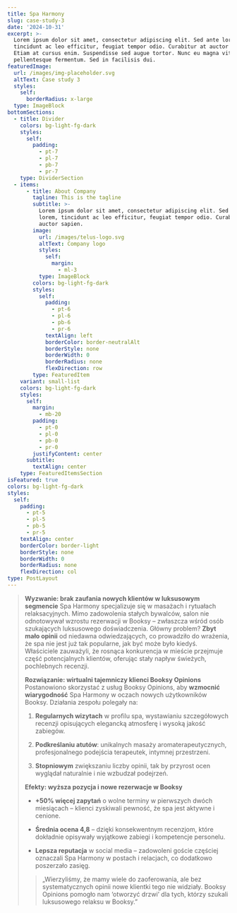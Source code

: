 ```yaml
---
title: Spa Harmony
slug: case-study-3
date: '2024-10-31'
excerpt: >-
  Lorem ipsum dolor sit amet, consectetur adipiscing elit. Sed ante lorem,
  tincidunt ac leo efficitur, feugiat tempor odio. Curabitur at auctor sapien.
  Etiam at cursus enim. Suspendisse sed augue tortor. Nunc eu magna vitae lorem
  pellentesque fermentum. Sed in facilisis dui.
featuredImage:
  url: /images/img-placeholder.svg
  altText: Case study 3
  styles:
    self:
      borderRadius: x-large
  type: ImageBlock
bottomSections:
  - title: Divider
    colors: bg-light-fg-dark
    styles:
      self:
        padding:
          - pt-7
          - pl-7
          - pb-7
          - pr-7
    type: DividerSection
  - items:
      - title: About Company
        tagline: This is the tagline
        subtitle: >-
          Lorem ipsum dolor sit amet, consectetur adipiscing elit. Sed ante
          lorem, tincidunt ac leo efficitur, feugiat tempor odio. Curabitur at
          auctor sapien.
        image:
          url: /images/telus-logo.svg
          altText: Company logo
          styles:
            self:
              margin:
                - ml-3
          type: ImageBlock
        colors: bg-light-fg-dark
        styles:
          self:
            padding:
              - pt-6
              - pl-6
              - pb-6
              - pr-6
            textAlign: left
            borderColor: border-neutralAlt
            borderStyle: none
            borderWidth: 0
            borderRadius: none
            flexDirection: row
        type: FeaturedItem
    variant: small-list
    colors: bg-light-fg-dark
    styles:
      self:
        margin:
          - mb-20
        padding:
          - pt-0
          - pl-0
          - pb-0
          - pr-0
        justifyContent: center
      subtitle:
        textAlign: center
    type: FeaturedItemsSection
isFeatured: true
colors: bg-light-fg-dark
styles:
  self:
    padding:
      - pt-5
      - pl-5
      - pb-5
      - pr-5
    textAlign: center
    borderColor: border-light
    borderStyle: none
    borderWidth: 0
    borderRadius: none
    flexDirection: col
type: PostLayout
---
```

> **Wyzwanie: brak zaufania nowych klientów w luksusowym segmencie**
> Spa Harmony specjalizuje się w masażach i rytuałach relaksacyjnych. Mimo zadowolenia stałych bywalców, salon nie odnotowywał wzrostu rezerwacji w Booksy – zwłaszcza wśród osób szukających luksusowego doświadczenia. Główny problem? **Zbyt mało opinii** od niedawna odwiedzających, co prowadziło do wrażenia, że spa nie jest już tak popularne, jak być może było kiedyś. Właściciele zauważyli, że rosnąca konkurencja w mieście przejmuje część potencjalnych klientów, oferując stały napływ świeżych, pochlebnych recenzji.
>
> **Rozwiązanie: wirtualni tajemniczy klienci Booksy Opinions**
> Postanowiono skorzystać z usług Booksy Opinions, aby **wzmocnić wiarygodność** Spa Harmony w oczach nowych użytkowników Booksy. Działania zespołu polegały na:
>
> 1.  **Regularnych wizytach** w profilu spa, wystawianiu szczegółowych recenzji opisujących elegancką atmosferę i wysoką jakość zabiegów.
>
> 2.  **Podkreślaniu atutów**: unikalnych masaży aromaterapeutycznych, profesjonalnego podejścia terapeutek, intymnej przestrzeni.
>
> 3.  **Stopniowym** zwiększaniu liczby opinii, tak by przyrost ocen wyglądał naturalnie i nie wzbudzał podejrzeń.
>
> **Efekty: wyższa pozycja i nowe rezerwacje w Booksy**
>
> *   **+50% więcej zapytań** o wolne terminy w pierwszych dwóch miesiącach – klienci zyskiwali pewność, że spa jest aktywne i cenione.
>
> *   **Średnia ocena 4,8** – dzięki konsekwentnym recenzjom, które dokładnie opisywały wyjątkowe zabiegi i kompetencje personelu.
>
> *   **Lepsza reputacja** w social media – zadowoleni goście częściej oznaczali Spa Harmony w postach i relacjach, co dodatkowo poszerzało zasięg.
>
> > „Wierzyliśmy, że mamy wiele do zaoferowania, ale bez systematycznych opinii nowe klientki tego nie widziały. Booksy Opinions pomogło nam ‘otworzyć drzwi’ dla tych, którzy szukali luksusowego relaksu w Booksy.”
>
>
>
>

